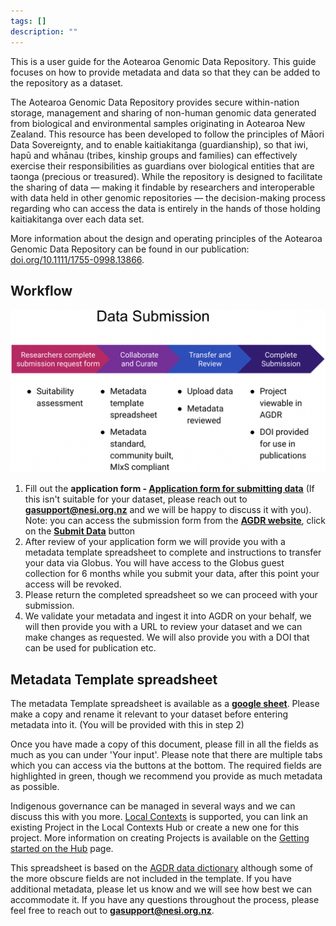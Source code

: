 ```yaml
---
tags: []
description: ""
---
```


This is a user guide for the Aotearoa Genomic Data Repository. This guide focuses on how to provide metadata and data so that they can be added to the repository as a dataset.

The Aotearoa Genomic Data Repository provides secure within-nation storage, management and sharing of non-human genomic data generated from biological and environmental samples originating in Aotearoa New Zealand. This resource has been developed to follow the principles of Māori Data Sovereignty, and to enable kaitiakitanga (guardianship), so that iwi, hapū and whānau (tribes, kinship groups and families) can effectively exercise their responsibilities as guardians over biological entities that are taonga (precious or treasured). While the repository is designed to facilitate the sharing of data — making it findable by researchers and interoperable with data held in other genomic repositories — the decision-making process regarding who can access the data is entirely in the hands of those holding kaitiakitanga over each data set.

More information about the design and operating principles of the Aotearoa Genomic Data Repository can be found in our publication: <ins>[doi.org/10.1111/1755-0998.13866](https://doi.org/10.1111/1755-0998.13866)</ins>.

## Workflow

![Alt text](../assets/images/submit1.jpeg)

1. Fill out the **application form - <ins>[Application form for submitting data](https://docs.google.com/forms/d/e/1FAIpQLSfiIehUu8uSjf7hRbd1fFXHwGJ_x0J_a03yukM-SHBYkGK9dg/viewform)</ins>** (If this isn't suitable for your dataset, please reach out to **<ins>[gasupport@nesi.org.nz](mailto:gasupport@nesi.org.nz)</ins>** and we will be happy to discuss it with you).  
Note: you can access the submission form from the **<ins>[AGDR website](https://data.agdr.org.nz/)</ins>**, click on the **<ins>[Submit Data](https://forms.gle/DckjEmzHNE5Tj9gR8)</ins>** button
2. After review of your application form we will provide you with a metadata template spreadsheet to complete and instructions to transfer your data via Globus. You will have access to the Globus guest collection for 6 months while you submit your data, after this point your access will be revoked.
3. Please return the completed spreadsheet so we can proceed with your submission.
4. We validate your metadata and ingest it into AGDR on your behalf, we will then provide you with a URL to review your dataset and we can make changes as requested. We will also provide you with a DOI that can be used for publication etc.

## Metadata Template spreadsheet

The metadata Template spreadsheet is available as a **<ins>[google sheet](https://docs.google.com/spreadsheets/d/1zEY6ERoFYPkSwFH4YJkJZApWrHJc3siY8wKCGMP4xfE/edit?gid=188280636#gid=188280636)</ins>**. Please make a copy and rename it relevant to your dataset before entering metadata into it. (You will be provided with this in step 2)

Once you have made a copy of this document, please fill in all the fields as much as you can under 'Your input'. Please note that there are multiple tabs which you can access via the buttons at the bottom.
The required fields are highlighted in green, though we recommend you provide as much metadata as possible. 

Indigenous governance can be managed in several ways and we can discuss this with you more. <ins>[Local Contexts](https://localcontexts.org/)</ins> is supported, you can link an existing Project in the Local Contexts Hub or create a new one for this project. More information on creating Projects is available on the <ins>[Getting started on the Hub](https://localcontexts.org/support/getting-started-on-the-hub/)</ins> page. 

This spreadsheet is based on the <ins>[AGDR data dictionary](https://data.agdr.org.nz/DD)</ins> although some of the more obscure fields are not included in the template. If you have additional metadata, please let us know and we will see how best we can accommodate it.
If you have any questions throughout the process, please feel free to reach out to **<ins>[gasupport@nesi.org.nz](mailto:gasupport@nesi.org.nz)</ins>**.
